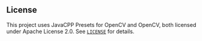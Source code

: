 ## License
This project uses JavaCPP Presets for OpenCV and OpenCV, both licensed under Apache License 2.0.
See [`LICENSE`](LICENSE) for details.
